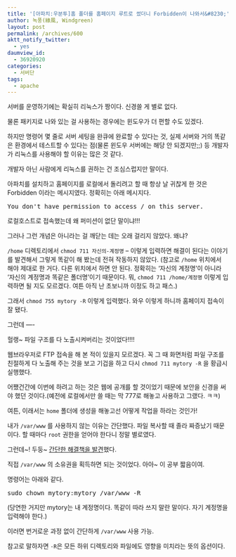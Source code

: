```yaml
---
title: '[아파치:우분투]홈 폴더를 홈페이지 루트로 썼더니 Forbidden이 나와서&#8230;'
author: 녹풍(綠風, Windgreen)
layout: post
permalink: /archives/600
aktt_notify_twitter:
  - yes
daumview_id:
  - 36920920
categories:
  - 서버단
tags:
  - apache
---
```

서버를 운영하기에는 확실히 리눅스가 짱이다. 신경쓸 게 별로 없다.

물론 패키지로 나와 있는 걸 사용하는 경우에는 윈도우가 더 편할 수도 있겠다.

하지만 명령어 몇 줄로 서버 세팅을 완큐에 완료할 수 있다는 것, 실제 서버와 거의 똑같은 환경에서 테스트할 수 있다는 점(물론 윈도우 서버에는 해당 안 되겠지만;;) 등 개발자가 리눅스를 사용해야 할 이유는 많은 것 같다.

개발자 아닌 사람에게 리눅스를 권하는 건 조심스럽지만 말이다.

아파치를 설치하고 홈페이지를 로컬에서 돌리려고 할 때 항상 날 귀찮게 한 것은 Forbidden 이라는 메시지였다. 정확히는 아래 메시지다.

<pre class="brush:plain">You don&#039;t have permission to access / on this server.</pre>

로컬호스트로 접속했는데 왜 퍼미션이 없단 말이냐!!!

그러나 그런 개념은 아니라는 걸 깨닫는 데는 오래 걸리지 않았다. 왜냐?

`/home` 디렉토리에서 `chmod 711 자신의-계정명` &#8211; 이렇게 입력하면 해결이 된다는 이야기를 발견해서 그렇게 똑같이 해 봤는데 전혀 작동하지 않았다. (참고로 `/home` 위치에서 해야 제대로 한 거다. 다른 위치에서 하면 안 된다. 정확히는 &#8216;자신의 계정명&#8217;이 아니라 &#8216;자신의 계정명과 똑같은 폴더명&#8217;이기 때문이다. 뭐, `chmod 711 /home/계정명` 이렇게 입력하면 될 지도 모르겠다. 여튼 아직 난 초보니까 이정도 하고 패스.)

그래서 `chmod 755 mytory -R` 이렇게 입력했다. 와우 이렇게 하니까 홈페이지 접속이 잘 됐다.

그런데 &#8212;-

헐랭~ 파일 구조를 다 노출시켜버리는 것이었다!!!!

웹브라우저로 FTP 접속을 해 본 적이 있을지 모르겠다. 꼭 그 때 화면처럼 파일 구조를 친절하게 다 노출해 주는 것을 보고 기겁을 하고 다시 `chmod 711 mytory -R` 을 황급시 실행했다.

어쨌건간에 이번에 하려고 하는 것은 웹에 공개를 할 것이었기 때문에 보안을 신경을 써야 했던 것이다.(예전에 로컬에서만 쓸 때는 막 777로 해놓고 사용하고 그랬다. ㅋㅋ)

여튼, 이래서는 `home` 폴더에 생성을 해놓고선 어떻게 작업을 하라는 것인가!

내가 `/var/www` 를 사용하지 않는 이유는 간단했다. 파일 복사할 때 졸라 짜증났기 때문이다. 할 때마다 `root` 권한을 얻어야 한다니 정말 별로였다.

그런데~! 두둥~ <a href="http://ihoney.pe.kr/entry/%EC%9A%B0%EB%B6%84%ED%88%AC%EB%A6%AC%EB%88%85%EC%8A%A4%EC%97%90%EC%84%9C-APM-%EC%84%A4%EC%B9%98%ED%95%98%EA%B8%B0%EC%9B%B9%EC%84%9C%EB%B2%84-%EC%84%A4%EC%A0%95" target="_blank">간단한 해결책을 발견</a>했다.

직접 `/var/www` 의 소유권을 획득하면 되는 것이었다. 아아~ 이 공부 짧음이여.

명령어는 아래와 같다.

<pre class="brush:plain">sudo chown mytory:mytory /var/www -R</pre>

(당연한 거지만 mytory는 내 계정명이다. 똑같이 따라 쓰지 말란 말이다. 자기 계정명을 입력해야 한다.)

이러면 번거로운 과정 없이 간단하게 `/var/www` 사용 가능.

참고로 말하자면 `-R`은 모든 하위 디렉토리와 파일에도 영향을 미치라는 뜻의 옵션이다.